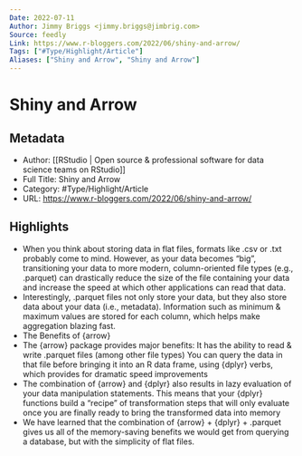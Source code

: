 ```yaml
---
Date: 2022-07-11
Author: Jimmy Briggs <jimmy.briggs@jimbrig.com>
Source: feedly
Link: https://www.r-bloggers.com/2022/06/shiny-and-arrow/
Tags: ["#Type/Highlight/Article"]
Aliases: ["Shiny and Arrow", "Shiny and Arrow"]
---
```

# Shiny and Arrow

## Metadata
- Author: [[RStudio | Open source & professional software for data science teams on RStudio]]
- Full Title: Shiny and Arrow
- Category: #Type/Highlight/Article
- URL: https://www.r-bloggers.com/2022/06/shiny-and-arrow/

## Highlights
- When you think about storing data in flat files, formats like .csv or .txt probably come to mind. However, as your data becomes “big”, transitioning your data to more modern, column-oriented file types (e.g., .parquet) can drastically reduce the size of the file containing your data and increase the speed at which other applications can read that data.
- Interestingly, .parquet files not only store your data, but they also store data about your data (i.e., metadata). Information such as minimum & maximum values are stored for each column, which helps make aggregation blazing fast.
- The Benefits of {arrow}
- The {arrow} package provides major benefits:
  It has the ability to read & write .parquet files (among other file types)
  You can query the data in that file before bringing it into an R data frame, using {dplyr} verbs, which provides for dramatic speed improvements
- The combination of {arrow} and {dplyr} also results in lazy evaluation of your data manipulation statements. This means that your {dplyr} functions build a “recipe” of transformation steps that will only evaluate once you are finally ready to bring the transformed data into memory
- We have learned that the combination of {arrow} + {dplyr} + .parquet gives us all of the memory-saving benefits we would get from querying a database, but with the simplicity of flat files.
